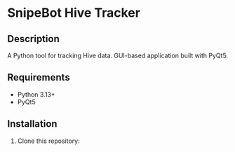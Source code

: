 # SnipeBot Hive Tracker

## Description
A Python tool for tracking Hive data. GUI-based application built with PyQt5.

## Requirements
- Python 3.13+
- PyQt5

## Installation
1. Clone this repository:
   ```bash

